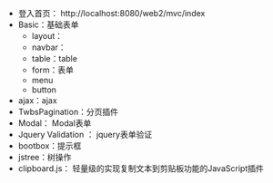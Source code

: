 - 登入首页： http://localhost:8080/web2/mvc/index
- Basic：基础表单
  - layout：
  - navbar：
  - table：table
  - form：表单
  - menu
  - button
- ajax：ajax
- TwbsPagination：分页插件
- Modal： Modal表单
- Jquery Validation ： jquery表单验证
- bootbox：提示框
- jstree：树操作
- clipboard.js： 轻量级的实现复制文本到剪贴板功能的JavaScript插件